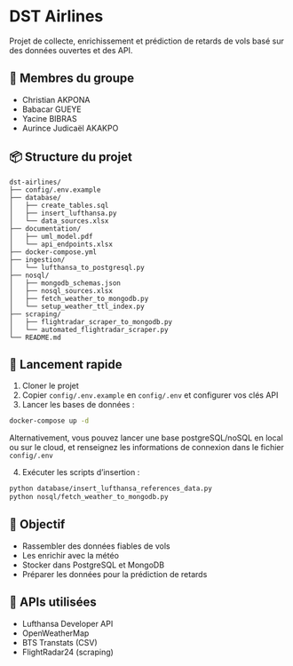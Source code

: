 # DST Airlines

Projet de collecte, enrichissement et prédiction de retards de vols basé sur des données ouvertes et des API.

## 👥 Membres du groupe

- Christian AKPONA
- Babacar GUEYE
- Yacine BIBRAS
- Aurince Judicaël AKAKPO

## 📦 Structure du projet

```
dst-airlines/
├── config/.env.example
├── database/
│   ├── create_tables.sql
│   ├── insert_lufthansa.py
│   └── data_sources.xlsx
├── documentation/
│   ├── uml_model.pdf
│   └── api_endpoints.xlsx
├── docker-compose.yml
├── ingestion/
│   └── lufthansa_to_postgresql.py
├── nosql/
│   ├── mongodb_schemas.json
│   ├── nosql_sources.xlsx
│   ├── fetch_weather_to_mongodb.py
│   └── setup_weather_ttl_index.py
├── scraping/
│   ├── flightradar_scraper_to_mongodb.py
│   └── automated_flightradar_scraper.py
└── README.md
```

## 🚀 Lancement rapide

1. Cloner le projet
2. Copier `config/.env.example` en `config/.env` et configurer vos clés API
3. Lancer les bases de données :

```bash
docker-compose up -d
```

Alternativement, vous pouvez lancer une base postgreSQL/noSQL en local ou sur le cloud, et renseignez les informations de connexion dans le fichier `config/.env`

4. Exécuter les scripts d’insertion :

```bash
python database/insert_lufthansa_references_data.py
python nosql/fetch_weather_to_mongodb.py
```

## 🧠 Objectif

- Rassembler des données fiables de vols
- Les enrichir avec la météo
- Stocker dans PostgreSQL et MongoDB
- Préparer les données pour la prédiction de retards

## 🔗 APIs utilisées

- Lufthansa Developer API
- OpenWeatherMap
- BTS Transtats (CSV)
- FlightRadar24 (scraping)